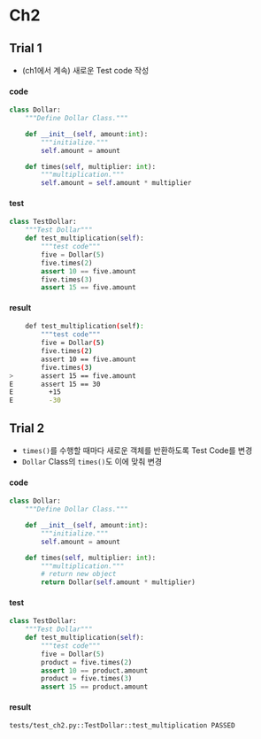 # Ch2

## Trial 1

- (ch1에서 계속) 새로운 Test code 작성

#### code

```python
class Dollar:
    """Define Dollar Class."""

    def __init__(self, amount:int):
        """initialize."""
        self.amount = amount 

    def times(self, multiplier: int):
        """multiplication."""
        self.amount = self.amount * multiplier
```

#### test

```python
class TestDollar:
    """Test Dollar"""
    def test_multiplication(self):
        """test code"""
        five = Dollar(5)
        five.times(2)
        assert 10 == five.amount
        five.times(3)
        assert 15 == five.amount
```

#### result

```bash
    def test_multiplication(self):
        """test code"""
        five = Dollar(5)
        five.times(2)
        assert 10 == five.amount
        five.times(3)
>       assert 15 == five.amount
E       assert 15 == 30
E         +15
E         -30
```

## Trial 2

- `times()`를 수행할 때마다 새로운 객체를 반환하도록 Test Code를 변경
- `Dollar` Class의 `times()`도 이에 맞춰 변경

#### code

```python
class Dollar:
    """Define Dollar Class."""

    def __init__(self, amount:int):
        """initialize."""
        self.amount = amount 

    def times(self, multiplier: int):
        """multiplication."""
        # return new object
        return Dollar(self.amount * multiplier)
```

#### test

```python
class TestDollar:
    """Test Dollar"""
    def test_multiplication(self):
        """test code"""
        five = Dollar(5)
        product = five.times(2)
        assert 10 == product.amount
        product = five.times(3)
        assert 15 == product.amount
```

#### result

```bash
tests/test_ch2.py::TestDollar::test_multiplication PASSED
```
